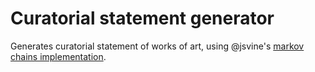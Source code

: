 # Curatorial statement generator

Generates curatorial statement of works of art, using @jsvine's [markov chains implementation](https://github.com/jsvine/markovify/).
